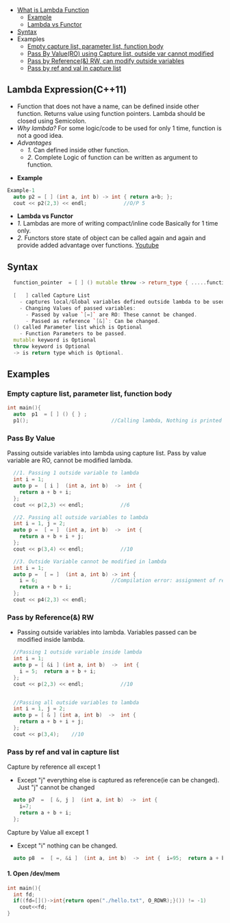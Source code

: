 - [What is Lambda Function](#what)
  - [Example](#ex)
  - [Lambda vs Functor](#vs)
- [Syntax](#syn)
- Examples
  - [Empty capture list, parameter list, function body](#emp)
  - [Pass By Value(RO) using Capture list, outside var cannot modified](#value)
  - [Pass by Reference(&) RW, can modify outside variables](#ref) 
  - [Pass by ref and val in capture list](#refval)

<a name=what></a>
## Lambda Expression(C++11)
- Function that does not have a name, can be defined inside other function. Returns value using function pointers. Lambda should be closed using Semicolon.
- *Why lambda?* For some logic/code to be used for only 1 time, function is not a good idea.  
- *Advantages*  
  - _1._ Can defined inside other function.   
  - _2._ Complete Logic of function can be written as argument to function.

<a name=ex></a>
- **Example**
```cpp
Example-1
  auto p2 = [ ] (int a, int b) -> int { return a+b; };
  cout << p2(2,3) << endl;            //O/P 5
```
<a name=vs></a>
- **Lambda vs Functor**
- *1.* Lambdas are more of writing compact/inline code Basically for 1 time only.
- *2.* Functors store state of object can be called again and again and provide added advantage over functions.
[Youtube](https://www.youtube.com/watch?v=uk0Ytomv0wY)    

<a name=syn></a>
## Syntax
```cpp
  function_pointer  = [ ] () mutable throw -> return_type { .....function body ......};
  
  [   ] called Capture List
    - captures local/Global variables defined outside lambda to be used inside lambda function.
    - Changing Values of passed variables:
      - Passed by value `[=]` are RO: These cannot be changed.
      - Passed as reference `[&]`: Can be changed.
  () called Parameter list which is Optional
    - Function Parameters to be passed.
  mutable keyword is Optional
  throw keyword is Optional
  -> is return type which is Optional.
``` 

## Examples
<a name=emp></a>
### Empty capture list, parameter list, function body
```cpp
int main(){
  auto  p1  = [ ] () { } ;
  p1();                           //Calling lambda, Nothing is printed
```

<a name=value></a>
### Pass By Value
Passing outside variables into lambda using capture list. Pass by value variable are RO, cannot be modified lambda.
```cpp
  //1. Passing 1 outside variable to lambda
  int i = 1;
  auto p =  [ i ]  (int a, int b)  ->  int {
    return a + b + i;   
  };
  cout << p(2,3) << endl;            //6

  //2. Passing all outside variables to lambda
  int i = 1, j = 2;
  auto p =  [ = ]  (int a, int b)  ->  int {
    return a + b + i + j;   
  };
  cout << p(3,4) << endl;            //10

  //3. Outside Variable cannot be modified in lambda
  int i = 1;
  auto p =  [ = ]  (int a, int b) -> int {
    i = 6;                        //Compilation error: assignment of read-only variable ‘i’
    return a + b + i;   
  };   
  cout << p4(2,3) << endl;
```  

<a name=ref></a>
### Pass by Reference(&) RW
- Passing outside variables into lambda. Variables passed can be modified inside lambda.
```cpp
  //Passing 1 outside variable inside lambda
  int i = 1;
  auto p = [ &i ] (int a, int b)  ->  int {         
    i = 5;  return a + b + i; 
  };
  cout << p(2,3) << endl;            //10


  //Passing all outside variables to lambda
  int i = 1, j = 2;
  auto p = [ & ] (int a, int b)  ->  int {
    return a + b + i + j; 
  };
  cout << p(3,4);    //10
```

<a name=refval></a>
### Pass by ref and val in capture list
Capture by reference all except 1
  - Except "j" everything else is captured as reference(ie can be changed). Just "j" cannot be changed
```cpp
  auto p7  =  [ &, j ]  (int a, int b)  ->  int {
    i=7;
    return a + b + i; 
  };
```  
Capture by Value all except 1
  - Except "i" nothing can be changed.
```cpp
  auto p8  =  [ =, &i ]  (int a, int b)  ->  int {  i=95;  return a + b + i; };
```

#### 1. Open /dev/mem
```c++
int main(){
  int fd;
  if((fd=[]()->int{return open("./hello.txt", O_RDWR);}()) != -1)
    cout<<fd;
}
```


